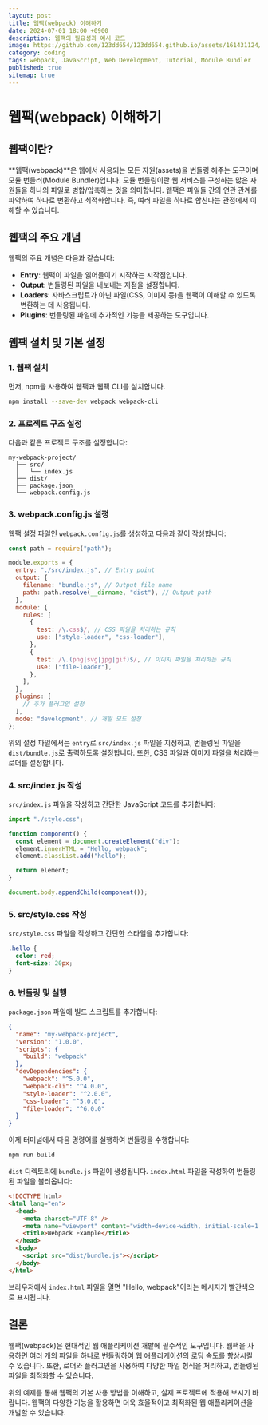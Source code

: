 ```yaml
---
layout: post
title: 웹팩(webpack) 이해하기
date: 2024-07-01 18:00 +0900
description: 웹팩의 필요성과 예시 코드
image: https://github.com/123dd654/123dd654.github.io/assets/161431124/4c7e2466-9070-408b-8b29-3c3e33e7e1b4
category: coding
tags: webpack, JavaScript, Web Development, Tutorial, Module Bundler
published: true
sitemap: true
---
```


# 웹팩(webpack) 이해하기

## 웹팩이란?

**웹팩(webpack)**은 웹에서 사용되는 모든 자원(assets)을 번들링 해주는 도구이며 모듈 번들러(Module Bundler)입니다. 모듈 번들링이란 웹 서비스를 구성하는 많은 자원들을 하나의 파일로 병합/압축하는 것을 의미합니다. 웹팩은 파일들 간의 연관 관계를 파악하여 하나로 변환하고 최적화합니다. 즉, 여러 파일을 하나로 합친다는 관점에서 이해할 수 있습니다.

## 웹팩의 주요 개념

웹팩의 주요 개념은 다음과 같습니다:

- **Entry**: 웹팩이 파일을 읽어들이기 시작하는 시작점입니다.
- **Output**: 번들링된 파일을 내보내는 지점을 설정합니다.
- **Loaders**: 자바스크립트가 아닌 파일(CSS, 이미지 등)을 웹팩이 이해할 수 있도록 변환하는 데 사용됩니다.
- **Plugins**: 번들링된 파일에 추가적인 기능을 제공하는 도구입니다.

## 웹팩 설치 및 기본 설정

### 1. 웹팩 설치

먼저, npm을 사용하여 웹팩과 웹팩 CLI를 설치합니다.

```bash
npm install --save-dev webpack webpack-cli
```

### 2. 프로젝트 구조 설정

다음과 같은 프로젝트 구조를 설정합니다:

```
my-webpack-project/
  ├── src/
  │   └── index.js
  ├── dist/
  ├── package.json
  └── webpack.config.js
```

### 3. webpack.config.js 설정

웹팩 설정 파일인 `webpack.config.js`를 생성하고 다음과 같이 작성합니다:

```javascript
const path = require("path");

module.exports = {
  entry: "./src/index.js", // Entry point
  output: {
    filename: "bundle.js", // Output file name
    path: path.resolve(__dirname, "dist"), // Output path
  },
  module: {
    rules: [
      {
        test: /\.css$/, // CSS 파일을 처리하는 규칙
        use: ["style-loader", "css-loader"],
      },
      {
        test: /\.(png|svg|jpg|gif)$/, // 이미지 파일을 처리하는 규칙
        use: ["file-loader"],
      },
    ],
  },
  plugins: [
    // 추가 플러그인 설정
  ],
  mode: "development", // 개발 모드 설정
};
```

위의 설정 파일에서는 `entry`로 `src/index.js` 파일을 지정하고, 번들링된 파일을 `dist/bundle.js`로 출력하도록 설정합니다. 또한, CSS 파일과 이미지 파일을 처리하는 로더를 설정합니다.

### 4. src/index.js 작성

`src/index.js` 파일을 작성하고 간단한 JavaScript 코드를 추가합니다:

```javascript
import "./style.css";

function component() {
  const element = document.createElement("div");
  element.innerHTML = "Hello, webpack";
  element.classList.add("hello");

  return element;
}

document.body.appendChild(component());
```

### 5. src/style.css 작성

`src/style.css` 파일을 작성하고 간단한 스타일을 추가합니다:

```css
.hello {
  color: red;
  font-size: 20px;
}
```

### 6. 번들링 및 실행

`package.json` 파일에 빌드 스크립트를 추가합니다:

```json
{
  "name": "my-webpack-project",
  "version": "1.0.0",
  "scripts": {
    "build": "webpack"
  },
  "devDependencies": {
    "webpack": "^5.0.0",
    "webpack-cli": "^4.0.0",
    "style-loader": "^2.0.0",
    "css-loader": "^5.0.0",
    "file-loader": "^6.0.0"
  }
}
```

이제 터미널에서 다음 명령어를 실행하여 번들링을 수행합니다:

```bash
npm run build
```

`dist` 디렉토리에 `bundle.js` 파일이 생성됩니다. `index.html` 파일을 작성하여 번들링된 파일을 불러옵니다:

```html
<!DOCTYPE html>
<html lang="en">
  <head>
    <meta charset="UTF-8" />
    <meta name="viewport" content="width=device-width, initial-scale=1.0" />
    <title>Webpack Example</title>
  </head>
  <body>
    <script src="dist/bundle.js"></script>
  </body>
</html>
```

브라우저에서 `index.html` 파일을 열면 "Hello, webpack"이라는 메시지가 빨간색으로 표시됩니다.

## 결론

웹팩(webpack)은 현대적인 웹 애플리케이션 개발에 필수적인 도구입니다. 웹팩을 사용하면 여러 개의 파일을 하나로 번들링하여 웹 애플리케이션의 로딩 속도를 향상시킬 수 있습니다. 또한, 로더와 플러그인을 사용하여 다양한 파일 형식을 처리하고, 번들링된 파일을 최적화할 수 있습니다.

위의 예제를 통해 웹팩의 기본 사용 방법을 이해하고, 실제 프로젝트에 적용해 보시기 바랍니다. 웹팩의 다양한 기능을 활용하면 더욱 효율적이고 최적화된 웹 애플리케이션을 개발할 수 있습니다.
